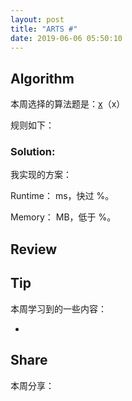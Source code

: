```yaml
---
layout: post
title: "ARTS #"
date: 2019-06-06 05:50:10
---
```



## Algorithm

本周选择的算法题是：[x](<xxx>)（x）

规则如下：



### Solution:

我实现的方案：

Runtime： ms，快过 %。

Memory： MB，低于 %。


## Review



## Tip

本周学习到的一些内容：

- 

## Share

本周分享：
